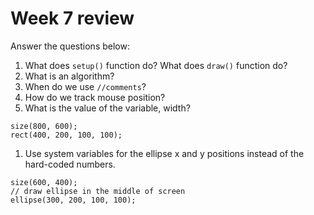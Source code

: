 # Week 7 review

Answer the questions below:

1. What does `setup()` function do? What does `draw()` function do?
1. What is an algorithm?
1. When do we use `//comments`?
1. How do we track mouse position?
1. What is the value of the variable, width?
```
size(800, 600);
rect(400, 200, 100, 100);
```
1. Use system variables for the ellipse x and y positions instead of the hard-coded numbers.
```
size(600, 400);
// draw ellipse in the middle of screen
ellipse(300, 200, 100, 100);

```
